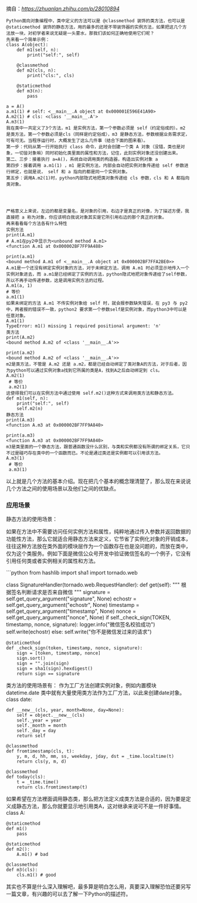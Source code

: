 摘自：*https://zhuanlan.zhihu.com/p/28010894* 

```
Python面向对象编程中，类中定义的方法可以是 @classmethod 装饰的类方法，也可以是 @staticmethod 装饰的静态方法，用的最多的还是不带装饰器的实例方法，如果把这几个方法放一块，对初学者来说无疑是一头雾水，那我们该如何正确地使用它们呢？
先来看一个简单示例：
class A(object):
    def m1(self, n):
        print("self:", self)

    @classmethod
    def m2(cls, n):
        print("cls:", cls)

    @staticmethod
    def m3(n):
        pass

a = A()
a.m1(1) # self: <__main__.A object at 0x000001E596E41A90>
A.m2(1) # cls: <class '__main__.A'>
A.m3(1)
我在类中一共定义了3个方法，m1 是实例方法，第一个参数必须是 self（约定俗成的）。m2 是类方法，第一个参数必须是cls（同样是约定俗成），m3 是静态方法，参数根据业务需求定，可有可无。当程序运行时，大概发生了这么几件事（结合下面的图来看）。
第一步：代码从第一行开始执行 class 命令，此时会创建一个类 A 对象（没错，类也是对象，一切皆对象嘛）同时初始化类里面的属性和方法，记住，此刻实例对象还没创建出来。
第二、三步：接着执行 a=A()，系统自动调用类的构造器，构造出实例对象 a
第四步：接着调用 a.m1(1) ，m1 是实例方法，内部会自动把实例对象传递给 self 参数进行绑定，也就是说， self 和 a 指向的都是同一个实例对象。
第五步：调用A.m2(1)时，python内部隐式地把类对象传递给 cls 参数，cls 和 A 都指向类对象。




严格意义上来说，左边的都是变量名，是对象的引用，右边才是真正的对像，为了描述方便，我直接把 a 称为对象，你应该明白我说对象其实是它所引用右边的那个真正的对象。
再来看看每个方法各有什么特性
实例方法
print(A.m1)
# A.m1在py2中显示为<unbound method A.m1>
<function A.m1 at 0x000002BF7FF9A488>

print(a.m1)
<bound method A.m1 of <__main__.A object at 0x000002BF7FFA2BE0>>
A.m1是一个还没有绑定实例对象的方法，对于未绑定方法，调用 A.m1 时必须显示地传入一个实例对象进去，而 a.m1是已经绑定了实例的方法，python隐式地把对象传递给了self参数，所以不再手动传递参数，这是调用实例方法的过程。
A.m1(a, 1)
# 等价  
a.m1(1)
如果未绑定的方法 A.m1 不传实例对象给 self 时，就会报参数缺失错误，在 py3 与 py2 中，两者报的错误不一致，python2 要求第一个参数self是实例对象，而python3中可以是任意对象。
A.m1(1)
TypeError: m1() missing 1 required positional argument: 'n'
类方法
print(A.m2)
<bound method A.m2 of <class '__main__.A'>>

print(a.m2)
<bound method A.m2 of <class '__main__.A'>>
m2是类方法，不管是 A.m2 还是 a.m2，都是已经自动绑定了类对象A的方法，对于后者，因为python可以通过实例对象a找到它所属的类是A，找到A之后自动绑定到 cls。
A.m2(1) 
 # 等价
 a.m2(1)
这使得我们可以在实例方法中通过使用 self.m2()这种方式来调用类方法和静态方法。
def m1(self, n):
    print("self:", self)
    self.m2(n)
静态方法
print(A.m3)
<function A.m3 at 0x000002BF7FF9A840>

print(a.m3)
<function A.m3 at 0x000002BF7FF9A840>
m3是类里面的一个静态方法，跟普通函数没什么区别，与类和实例都没有所谓的绑定关系，它只不过是碰巧存在类中的一个函数而已。不论是通过类还是实例都可以引用该方法。
A.m3(1) 
 # 等价
 a.m3(1)
```

以上就是几个方法的基本介绍。现在把几个基本的概念理清楚了，那么现在来说说几个方法之间的使用场景以及他们之间的优缺点。

### 应用场景

静态方法的使用场景：

如果在方法中不需要访问任何实例方法和属性，纯粹地通过传入参数并返回数据的功能性方法，那么它就适合用静态方法来定义，它节省了实例化对象的开销成本，往往这种方法放在类外面的模块层作为一个函数存在也是没问题的，而放在类中，仅为这个类服务。例如下面是微信公众号开发中验证微信签名的一个例子，它没有引用任何类或者实例相关的属性和方法。

​```python
from hashlib import sha1
import tornado.web

class SignatureHandler(tornado.web.RequestHandler):
    def get(self):
        """
         根据签名判断请求是否来自微信
        """
        signature = self.get_query_argument("signature", None)
        echostr = self.get_query_argument("echostr", None)
        timestamp = self.get_query_argument("timestamp", None)
        nonce = self.get_query_argument("nonce", None)
        if self._check_sign(TOKEN, timestamp, nonce, signature):
            logger.info("微信签名校验成功")
            self.write(echostr)
        else:
            self.write("你不是微信发过来的请求")

    @staticmethod
    def _check_sign(token, timestamp, nonce, signature):
        sign = [token, timestamp, nonce]
        sign.sort()
        sign = "".join(sign)
        sign = sha1(sign).hexdigest()
        return sign == signature
类方法的使用场景有：
作为工厂方法创建实例对象，例如内置模块 datetime.date 类中就有大量使用类方法作为工厂方法，以此来创建date对象。
class date:

    def __new__(cls, year, month=None, day=None):
        self = object.__new__(cls)
        self._year = year
        self._month = month
        self._day = day
        return self
    
    @classmethod
    def fromtimestamp(cls, t):
        y, m, d, hh, mm, ss, weekday, jday, dst = _time.localtime(t)
        return cls(y, m, d)
    
    @classmethod
    def today(cls):
        t = _time.time()
        return cls.fromtimestamp(t)
如果希望在方法裡面调用静态类，那么把方法定义成类方法是合适的，因为要是定义成静态方法，那么你就要显示地引用类A，这对继承来说可不是一件好事情。
class A:

    @staticmethod
    def m1()
        pass
    
    @staticmethod
    def m2():
        A.m1() # bad
    
    @classmethod
    def m3(cls):
        cls.m1() # good
其实也不算是什么深入理解吧，最多算是明白怎么用，真要深入理解恐怕还要另写一篇文章，有兴趣的可以去了解一下Python的描述符。
